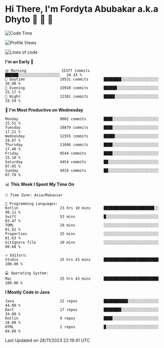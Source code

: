 # Hi There, I'm Fordyta Abubakar a.k.a Dhyto 👋 👋 👋 

<!--
**DhytoDev/dhytodev** is a ✨ _special_ ✨ repository because its `README.md` (this file) appears on your GitHub profile.

Here are some ideas to get you started:

- 🔭 I’m currently working on ...
- 🌱 I’m currently learning ...
- 👯 I’m looking to collaborate on ...
- 🤔 I’m looking for help with ...
- 💬 Ask me about ...
- 📫 How to reach me: ...
- 😄 Pronouns: ...
- ⚡ Fun fact: ...
-->

<!--START_SECTION:waka-->
![Code Time](http://img.shields.io/badge/Code%20Time-2%2C162%20hrs%2045%20mins-blue)

![Profile Views](http://img.shields.io/badge/Profile%20Views-3-blue)

![Lines of code](https://img.shields.io/badge/From%20Hello%20World%20I%27ve%20Written-7.9%20million%20lines%20of%20code-blue)

**I'm an Early 🐤** 

```text
🌞 Morning                15377 commits       ██████░░░░░░░░░░░░░░░░░░░   24.33 % 
🌆 Daytime                19531 commits       ████████░░░░░░░░░░░░░░░░░   30.90 % 
🌃 Evening                15910 commits       ██████░░░░░░░░░░░░░░░░░░░   25.17 % 
🌙 Night                  12381 commits       █████░░░░░░░░░░░░░░░░░░░░   19.59 % 
```
📅 **I'm Most Productive on Wednesday** 

```text
Monday                   9802 commits        ████░░░░░░░░░░░░░░░░░░░░░   15.51 % 
Tuesday                  10879 commits       ████░░░░░░░░░░░░░░░░░░░░░   17.21 % 
Wednesday                12555 commits       █████░░░░░░░░░░░░░░░░░░░░   19.87 % 
Thursday                 11046 commits       ████░░░░░░░░░░░░░░░░░░░░░   17.48 % 
Friday                   9544 commits        ████░░░░░░░░░░░░░░░░░░░░░   15.10 % 
Saturday                 4454 commits        ██░░░░░░░░░░░░░░░░░░░░░░░   07.05 % 
Sunday                   4919 commits        ██░░░░░░░░░░░░░░░░░░░░░░░   07.78 % 
```


📊 **This Week I Spent My Time On** 

```text
🕑︎ Time Zone: Asia/Makassar

💬 Programming Languages: 
Kotlin                   23 hrs 10 mins      ███████████████████████░░   90.11 % 
Swift                    53 mins             █░░░░░░░░░░░░░░░░░░░░░░░░   03.47 % 
TOML                     29 mins             ░░░░░░░░░░░░░░░░░░░░░░░░░   01.92 % 
Properties               25 mins             ░░░░░░░░░░░░░░░░░░░░░░░░░   01.63 % 
GitIgnore file           10 mins             ░░░░░░░░░░░░░░░░░░░░░░░░░   00.68 % 

🔥 Editors: 
Studio                   25 hrs 43 mins      █████████████████████████   100.00 % 

💻 Operating System: 
Mac                      25 hrs 43 mins      █████████████████████████   100.00 % 
```

**I Mostly Code in Java** 

```text
Java                     22 repos            ███████████░░░░░░░░░░░░░░   44.00 % 
Dart                     17 repos            ████████░░░░░░░░░░░░░░░░░   34.00 % 
Kotlin                   9 repos             ████░░░░░░░░░░░░░░░░░░░░░   18.00 % 
HTML                     2 repos             █░░░░░░░░░░░░░░░░░░░░░░░░   04.00 % 
```




 Last Updated on 28/11/2023 22:19:41 UTC
<!--END_SECTION:waka-->
